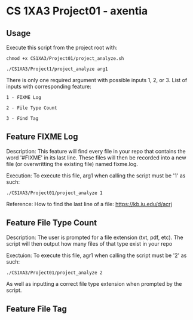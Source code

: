 # CS 1XA3 Project01 - axentia

## Usage
Execute this script from the project root with:

	chmod +x CS1XA3/Project01/project_analyze.sh

	./CS1XA3/Project1/project_analyze arg1

There is only one required argument with possible inputs 1, 2, or 3.
List of inputs with corresponding feature:

	1 - FIXME Log
	
	2 - File Type Count
	
	3 - Find Tag

## Feature FIXME Log
Description: This feature will find every file in your repo that contains the word '#FIXME' in its last line.
These files will then be recorded into a new file (or overwritting the existing file) named fixme.log.

Execution: To execute this file, arg1 when calling the script must be '1' as such:

	./CS1XA3/Project01/project_analyze 1

Reference:
How to find the last line of a file: https://kb.iu.edu/d/acrj 

## Feature File Type Count
Description: The user is prompted for a file extension (txt, pdf, etc). The script will then output how many files 
of that type exist in your repo

Exectuion: To execute this file, agr1 when calling the script must be '2' as such:

	./CS1XA3/Project01/project_analyze 2

As well as inputting a correct file type extension when prompted by the script.

## Feature File Tag
